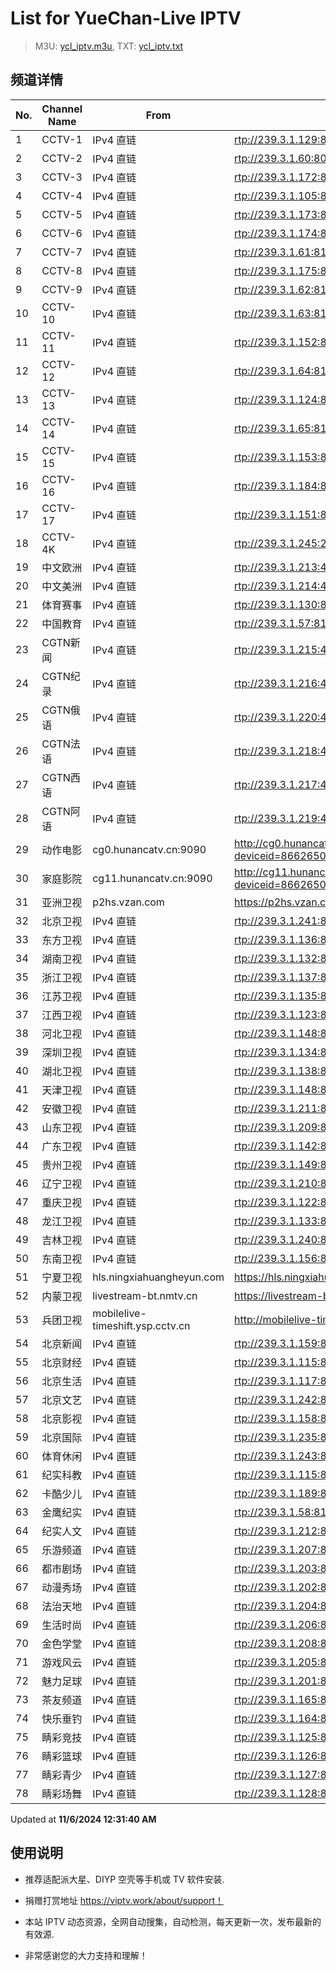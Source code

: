 # List for **YueChan-Live IPTV**

> M3U: [ycl_iptv.m3u](./ycl_iptv.m3u ), TXT: [ycl_iptv.txt](./txt/ycl_iptv.txt )

## 频道详情

| No. | Channel Name | From | Source |
| --- | ------------ | ---- | ------ |
| 1 | CCTV-1 | IPv4 直链 | <rtp://239.3.1.129:8008> |
| 2 | CCTV-2 | IPv4 直链 | <rtp://239.3.1.60:8084> |
| 3 | CCTV-3 | IPv4 直链 | <rtp://239.3.1.172:8001> |
| 4 | CCTV-4 | IPv4 直链 | <rtp://239.3.1.105:8092> |
| 5 | CCTV-5 | IPv4 直链 | <rtp://239.3.1.173:8001> |
| 6 | CCTV-6 | IPv4 直链 | <rtp://239.3.1.174:8001> |
| 7 | CCTV-7 | IPv4 直链 | <rtp://239.3.1.61:8104> |
| 8 | CCTV-8 | IPv4 直链 | <rtp://239.3.1.175:8001> |
| 9 | CCTV-9 | IPv4 直链 | <rtp://239.3.1.62:8112> |
| 10 | CCTV-10 | IPv4 直链 | <rtp://239.3.1.63:8116> |
| 11 | CCTV-11 | IPv4 直链 | <rtp://239.3.1.152:8120> |
| 12 | CCTV-12 | IPv4 直链 | <rtp://239.3.1.64:8124> |
| 13 | CCTV-13 | IPv4 直链 | <rtp://239.3.1.124:8128> |
| 14 | CCTV-14 | IPv4 直链 | <rtp://239.3.1.65:8132> |
| 15 | CCTV-15 | IPv4 直链 | <rtp://239.3.1.153:8136> |
| 16 | CCTV-16 | IPv4 直链 | <rtp://239.3.1.184:8001> |
| 17 | CCTV-17 | IPv4 直链 | <rtp://239.3.1.151:8144> |
| 18 | CCTV-4K | IPv4 直链 | <rtp://239.3.1.245:2000> |
| 19 | 中文欧洲 | IPv4 直链 | <rtp://239.3.1.213:4220> |
| 20 | 中文美洲 | IPv4 直链 | <rtp://239.3.1.214:4220> |
| 21 | 体育赛事 | IPv4 直链 | <rtp://239.3.1.130:8004> |
| 22 | 中国教育 | IPv4 直链 | <rtp://239.3.1.57:8152> |
| 23 | CGTN新闻 | IPv4 直链 | <rtp://239.3.1.215:4220> |
| 24 | CGTN纪录 | IPv4 直链 | <rtp://239.3.1.216:4220> |
| 25 | CGTN俄语 | IPv4 直链 | <rtp://239.3.1.220:4220> |
| 26 | CGTN法语 | IPv4 直链 | <rtp://239.3.1.218:4220> |
| 27 | CGTN西语 | IPv4 直链 | <rtp://239.3.1.217:4220> |
| 28 | CGTN阿语 | IPv4 直链 | <rtp://239.3.1.219:4220> |
| 29 | 动作电影 | cg0.hunancatv.cn:9090 | <http://cg0.hunancatv.cn:9090/live/CHCDZDY_8000.m3u8?deviceid=866265039837531&sid=Yp6brv0MWYukAl4oJr9yrw%3D%3D&nonce=Ri1TgJg9dlAK&acl=0111&hlsSessionID=11082234455604316076&srchost=172.16.22.158:8060&gid=ZF3q5L%2FmYWch1qWqTIPAjw%3D%3D> |
| 30 | 家庭影院 | cg11.hunancatv.cn:9090 | <http://cg11.hunancatv.cn:9090/live/CHCJTYY_8000.m3u8?deviceid=866265039837531&sid=Yp6brv0MWYukAl4oJr9yrw%3D%3D&nonce=Ri1TgJg9dlAK&acl=0111&hlsSessionID=11082234455604316833&srchost=172.16.22.158:8060&gid=c%2BNqgq8pR1ZQ7ZzcmkS8%2BQ%3D%3D> |
| 31 | 亚洲卫视 | p2hs.vzan.com | <https://p2hs.vzan.com/slowlive/821481626725612417/live.m3u8> |
| 32 | 北京卫视 | IPv4 直链 | <rtp://239.3.1.241:8000> |
| 33 | 东方卫视 | IPv4 直链 | <rtp://239.3.1.136:8032> |
| 34 | 湖南卫视 | IPv4 直链 | <rtp://239.3.1.132:8012> |
| 35 | 浙江卫视 | IPv4 直链 | <rtp://239.3.1.137:8036> |
| 36 | 江苏卫视 | IPv4 直链 | <rtp://239.3.1.135:8028> |
| 37 | 江西卫视 | IPv4 直链 | <rtp://239.3.1.123:8164> |
| 38 | 河北卫视 | IPv4 直链 | <rtp://239.3.1.148:8072> |
| 39 | 深圳卫视 | IPv4 直链 | <rtp://239.3.1.134:8020> |
| 40 | 湖北卫视 | IPv4 直链 | <rtp://239.3.1.138:8044> |
| 41 | 天津卫视 | IPv4 直链 | <rtp://239.3.1.148:8072> |
| 42 | 安徽卫视 | IPv4 直链 | <rtp://239.3.1.211:8064> |
| 43 | 山东卫视 | IPv4 直链 | <rtp://239.3.1.209:8052> |
| 44 | 广东卫视 | IPv4 直链 | <rtp://239.3.1.142:8048> |
| 45 | 贵州卫视 | IPv4 直链 | <rtp://239.3.1.149:8076> |
| 46 | 辽宁卫视 | IPv4 直链 | <rtp://239.3.1.210:8056> |
| 47 | 重庆卫视 | IPv4 直链 | <rtp://239.3.1.122:8160> |
| 48 | 龙江卫视 | IPv4 直链 | <rtp://239.3.1.133:8016> |
| 49 | 吉林卫视 | IPv4 直链 | <rtp://239.3.1.240:8172> |
| 50 | 东南卫视 | IPv4 直链 | <rtp://239.3.1.156:8148> |
| 51 | 宁夏卫视 | hls.ningxiahuangheyun.com | <https://hls.ningxiahuangheyun.com/live/nxws1M.m3u8> |
| 52 | 内蒙卫视 | livestream-bt.nmtv.cn | <https://livestream-bt.nmtv.cn/nmtv/2314general.m3u8?txSecret=dc348a27bd36fe1bd63562af5e7269ea&txTime=771EF880> |
| 53 | 兵团卫视 | mobilelive-timeshift.ysp.cctv.cn | <http://mobilelive-timeshift.ysp.cctv.cn/timeshift/ysp/2022606701/timeshift.m3u8?delay=0&cdn=5202> |
| 54 | 北京新闻 | IPv4 直链 | <rtp://239.3.1.159:8000> |
| 55 | 北京财经 | IPv4 直链 | <rtp://239.3.1.115:8000> |
| 56 | 北京生活 | IPv4 直链 | <rtp://239.3.1.117:8000> |
| 57 | 北京文艺 | IPv4 直链 | <rtp://239.3.1.242:8000> |
| 58 | 北京影视 | IPv4 直链 | <rtp://239.3.1.158:8000> |
| 59 | 北京国际 | IPv4 直链 | <rtp://239.3.1.235:8000> |
| 60 | 体育休闲 | IPv4 直链 | <rtp://239.3.1.243:8000> |
| 61 | 纪实科教 | IPv4 直链 | <rtp://239.3.1.115:8000> |
| 62 | 卡酷少儿 | IPv4 直链 | <rtp://239.3.1.189:8000> |
| 63 | 金鹰纪实 | IPv4 直链 | <rtp://239.3.1.58:8156> |
| 64 | 纪实人文 | IPv4 直链 | <rtp://239.3.1.212:8060> |
| 65 | 乐游频道 | IPv4 直链 | <rtp://239.3.1.207:8001> |
| 66 | 都市剧场 | IPv4 直链 | <rtp://239.3.1.203:8001> |
| 67 | 动漫秀场 | IPv4 直链 | <rtp://239.3.1.202:8001> |
| 68 | 法治天地 | IPv4 直链 | <rtp://239.3.1.204:8001> |
| 69 | 生活时尚 | IPv4 直链 | <rtp://239.3.1.206:8001> |
| 70 | 金色学堂 | IPv4 直链 | <rtp://239.3.1.208:8001> |
| 71 | 游戏风云 | IPv4 直链 | <rtp://239.3.1.205:8001> |
| 72 | 魅力足球 | IPv4 直链 | <rtp://239.3.1.201:8001> |
| 73 | 茶友频道 | IPv4 直链 | <rtp://239.3.1.165:8001> |
| 74 | 快乐垂钓 | IPv4 直链 | <rtp://239.3.1.164:8001> |
| 75 | 睛彩竞技 | IPv4 直链 | <rtp://239.3.1.125:8001> |
| 76 | 睛彩篮球 | IPv4 直链 | <rtp://239.3.1.126:8001> |
| 77 | 睛彩青少 | IPv4 直链 | <rtp://239.3.1.127:8001> |
| 78 | 睛彩场舞 | IPv4 直链 | <rtp://239.3.1.128:8001> |

Updated at **11/6/2024 12:31:40 AM**

## 使用说明

- 推荐适配派大星、DIYP 空壳等手机或 TV 软件安装.

- 捐赠打赏地址 <https://viptv.work/about/support！>

- 本站 IPTV 动态资源，全网自动搜集，自动检测，每天更新一次，发布最新的有效源.

- 非常感谢您的大力支持和理解！
